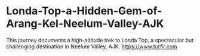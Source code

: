 # Londa-Top-a-Hidden-Gem-of-Arang-Kel-Neelum-Valley-AJK
This journey documents a high-altitude trek to Londa Top, a spectacular but challenging destination in Neelum Valley, AJK. https://www.turfir.com

